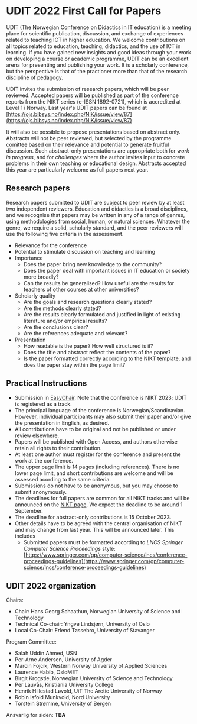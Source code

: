 # UDIT 2022 First Call for Papers

UDIT (The Norwegian Conference on Didactics in IT education) is a 
meeting place for scientific publication, discussion, and exchange of 
experiences related to teaching ICT in higher education. We welcome 
contributions on all topics related to education, teaching, didactics,
and the use of ICT in learning. If you have gained new insights and 
good ideas through your work on developing a course or academic 
programme, UDIT can be an excellent arena for presenting and publishing 
your work.  It is a scholarly conference, but the perspective is that
of the practioner more than that of the research discipline of pedagogy.

UDIT invites the submission of research papers, which will be peer reviewed.
Accepted papers will be published as part of the conference reports from
the NIKT series (e-ISSN 1892-0721), which is accredited at Level 1 i Norway. 
Last year's UDIT papers can be found at
[https://ojs.bibsys.no/index.php/NIK/issue/view/87](https://ojs.bibsys.no/index.php/NIK/issue/view/87)

It will also be possible to propose presentations based on abstract only.
Abstracts will not be peer reviewed, but selected by the programme comittee
based on their relevance and potential to generate fruitful discussion.
Such abstract-only presentations are appropriate both for *work in progress*,
and for *challenges* where the author invites input to concrete problems
in their own teaching or educational design.
Abstracts accepted this year are particularly welcome as full papers next
year.

## Research papers

Research papers submitted to UDIT are subject to peer review by at least
two independent reviewers.
Education and didactics is a broad disciplines, and we recognise that
papers may be written in any of a range of genres, using methodologies
from social, human, or natural sciences.
Whatever the genre, we require a solid, scholarly standard, and the
peer reviewers will use the following five criteria in the assessment.

+ Relevance for the conference
+ Potential to stimulate discussion on teaching and learning
+ Importance
    - Does the paper bring new knowledge to the community?
    - Does the paper deal with important issues in IT education or society more broadly?
    - Can the results be generalised? 
      How useful are the results for teachers of other courses at other universities?
+ Scholarly quality
    - Are the goals and research questions clearly stated?
    - Are the methods clearly stated?
    - Are the results clearly formulated and justified in light of existing literature
      and/or empirical results?
    - Are the conclusions clear?
    - Are the references adequate and relevant?
+ Presentation
    - How readable is the paper? How well structured is it?
    - Does the title and abstract reflect the contents of the paper?
    - Is the paper formatted correctly according to the NIKT template, and does the paper stay within the page limit?

## Practical Instructions

+ Submission in [EasyChair](https://easychair.org/conferences/?conf=nikt2023).
  Note that the conference is NIKT 2023; UDIT is registered as a track.
+ The principal language of the conference is Norwegian/Scandinavian.
  However, individual participants may also submit their paper and/or 
  give the presentation in English, as desired.
+ All contributions have to be original and not be published or under 
  review elsewhere.
+ Papers will be published with Open Access, and authors otherwise retain 
  all rights to their contribution.
+ At least one author must register for the conference and present the work at the conference.
+ The upper page limit is 14 pages (including references).
  There is no lower page limit, and short contributions are welcome and
  will be assessed acording to the same criteria.
+ Submissions do not have to be anonymous, but you may choose to submit anonymously.
+ The deadlines for full papers are common for all NIKT tracks and will be announced 
  on the [NIKT page](https://www.uis.no/en/nikt2023).
  We expect the deadline to be around 1 September.
+ The deadline for abstract-only contributions is 15 October 2023.
+ Other details have to be agreed with the central organisation of NIKT and
  may change from last year.  This will be announced later.  This includes
    + Submitted papers must be formatted according to 
      *LNCS Springer Computer Science Proceedings* style:
      [https://www.springer.com/gp/computer-science/lncs/conference-proceedings-guidelines](https://www.springer.com/gp/computer-science/lncs/conference-proceedings-guidelines)


## UDIT 2022 organization

Chairs:
+ Chair: Hans Georg Schaathun, Norwegian University of Science and Technology
+ Technical Co-chair: Yngve Lindsjørn, University of Oslo
+ Local Co-Chair: Erlend Tøssebro, University of Stavanger

Program Committee:
+ Salah Uddin Ahmed, USN
+ Per-Arne Andersen, University of Agder
+ Marcin Fojcik, Western Norway University of Applied Sciences
+ Laurence Habib, OsloMET
+ Birgit Krogstie, Norwegian University of Science and Technology
+ Per Lauvås, Kristiania University College
+ Henrik Hillestad Løvold, UiT The Arctic University of Norway
+ Robin Isfold Munkvold, Nord University
+ Torstein Strømme, University of Bergen

Ansvarlig for siden: **TBA**
